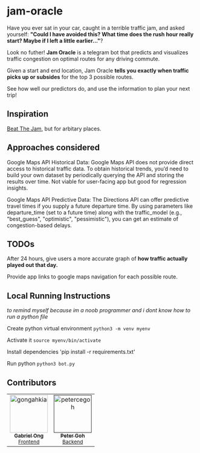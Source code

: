 # jam-oracle

Have you ever sat in your car, caught in a terrible traffic jam, and asked yourself: **"Could I have avoided this? What time does the rush hour really start? Maybe if I left a little earlier..."**?

Look no futher! **Jam Oracle** is a telegram bot that predicts and visualizes traffic congestion on optimal routes for any driving commute.

Given a start and end location, Jam Oracle **tells you exactly when traffic picks up or subsides** for the top 3 possible routes. 

See how well our predictors do, and use the information to plan your next trip!


## Inspiration

[Beat The Jam]([/guides/content/editing-an-existing-page](https://www.google.com/url?sa=t&source=web&rct=j&opi=89978449&url=https://apps.apple.com/sg/app/beat-the-jam/id1204898821&ved=2ahUKEwiizLG9pYaNAxU-xTgGHVcCKH8QFnoECBMQAQ&usg=AOvVaw1BCjngzYGpw1JzQ87Uw_VC)), but for arbitary places.

## Approaches considered 

Google Maps API Historical Data:
Google Maps API does not provide direct access to historical traffic data. To obtain historical trends, you’d need to build your own dataset by periodically querying the API and storing the results over time. Not viable for user-facing app but good for regression insights.

Google Maps API Predictive Data:
The Directions API can offer predictive travel times if you supply a future departure time. By using parameters like departure_time (set to a future time) along with the traffic_model (e.g., "best_guess", "optimistic", "pessimistic"), you can get an estimate of congestion-based delays.

## TODOs

After 24 hours, give users a more accurate graph of **how traffic actually played out that day.** 

Provide app links to google maps navigation for each possible route.

## Local Running Instructions

*to remind myself because im a noob programmer and i dont know how to run a python file*

Create python virtual environment
`python3 -m venv myenv`

Activate it
`source myenv/bin/activate`

Install dependencies
'pip install -r requirements.txt'

Run python
`python3 bot.py`


## Contributors

<table>
	<tbody>
        <tr>
            <td align="center">
                <a href="https://www.linkedin.com/in/gabriel-zmong/">
                    <img src="https://avatars.githubusercontent.com/u/117062305?v=4" width="100;" alt="gongahkia"/>
                    <br />
                    <sub><b>Gabriel Ong</b></sub>
                </a>
                <br />
                <sub><a href="./src/frontend/">Frontend<a></sub>
            </td>
            <td align="center">
                <a href="">
                    <img src="https://avatars.githubusercontent.com/u/128559610?v=4" width="100;" alt="petercegoh"/>
                    <br />
                    <sub><b>Peter Goh</b></sub>
                </a>
                <br />
                <sub><a href="./src/backend/">Backend<a></sub>
            </td>
        </tr>
	</tbody>
</table>
